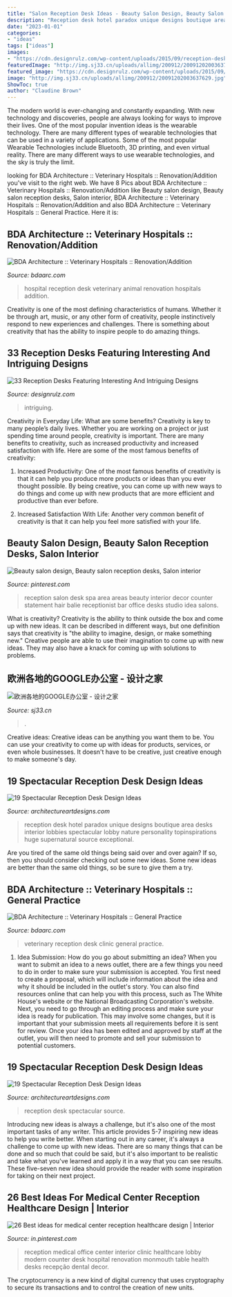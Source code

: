 ```yaml
---
title: "Salon Reception Desk Ideas - Beauty Salon Design, Beauty Salon Reception Desks, Salon Interior"
description: "Reception desk hotel paradox unique designs boutique area desks interior lobbies spectacular lobby nature personality topinspirations huge supernatural source exceptional"
date: "2023-01-01"
categories:
- "ideas"
tags: ["ideas"]
images:
- "https://cdn.designrulz.com/wp-content/uploads/2015/09/reception-desk-designrulz-17.jpg"
featuredImage: "http://img.sj33.cn/uploads/allimg/200912/20091202003637629.jpg"
featured_image: "https://cdn.designrulz.com/wp-content/uploads/2015/09/reception-desk-designrulz-17.jpg"
image: "http://img.sj33.cn/uploads/allimg/200912/20091202003637629.jpg"
ShowToc: true
author: "Claudine Brown"
---
```



The modern world is ever-changing and constantly expanding. With new technology and discoveries, people are always looking for ways to improve their lives. One of the most popular invention ideas is the wearable technology. There are many different types of wearable technologies that can be used in a variety of applications. Some of the most popular Wearable Technologies include Bluetooth, 3D printing, and even virtual reality. There are many different ways to use wearable technologies, and the sky is truly the limit.

	

		
looking for BDA Architecture :: Veterinary Hospitals :: Renovation/Addition you've visit to the right web. We have 8 Pics about BDA Architecture :: Veterinary Hospitals :: Renovation/Addition like Beauty salon design, Beauty salon reception desks, Salon interior, BDA Architecture :: Veterinary Hospitals :: Renovation/Addition and also BDA Architecture :: Veterinary Hospitals :: General Practice. Here it is:
		
    
## BDA Architecture :: Veterinary Hospitals :: Renovation/Addition

<img loading=lazy src="https://bdaarc.com/images/uploads/galleryphotos/d03-Animal-Hospital-Reception-Desk.jpg" onerror="this.onerror=null;this.src='https://tse1.mm.bing.net/th?id=OIP.DC8gbzjiBJ1oq6DWI8zdCwHaFY&amp;pid=15.1';" alt="BDA Architecture :: Veterinary Hospitals :: Renovation/Addition">

_Source: bdaarc.com_

>hospital reception desk veterinary animal renovation hospitals addition. 

	

Creativity is one of the most defining characteristics of humans. Whether it be through art, music, or any other form of creativity, people instinctively respond to new experiences and challenges. There is something about creativity that has the ability to inspire people to do amazing things.

    
## 33 Reception Desks Featuring Interesting And Intriguing Designs

<img loading=lazy src="https://cdn.designrulz.com/wp-content/uploads/2015/09/reception-desk-designrulz-17.jpg" onerror="this.onerror=null;this.src='https://tse2.mm.bing.net/th?id=OIP.BNFud2to46NC8HTDAiQlAAHaJQ&amp;pid=15.1';" alt="33 Reception Desks Featuring Interesting And Intriguing Designs">

_Source: designrulz.com_

>intriguing. 

	

Creativity in Everyday Life: What are some benefits?
Creativity is key to many people’s daily lives. Whether you are working on a project or just spending time around people, creativity is important. There are many benefits to creativity, such as increased productivity and increased satisfaction with life. Here are some of the most famous benefits of creativity: 
1) Increased Productivity: One of the most famous benefits of creativity is that it can help you produce more products or ideas than you ever thought possible. By being creative, you can come up with new ways to do things and come up with new products that are more efficient and productive than ever before. 

2) Increased Satisfaction With Life: Another very common benefit of creativity is that it can help you feel more satisfied with your life.

    
## Beauty Salon Design, Beauty Salon Reception Desks, Salon Interior

<img loading=lazy src="https://i.pinimg.com/736x/7e/90/c5/7e90c57c1ebf954d6303dec79917b2ab--salon-reception-area-spa-reception.jpg" onerror="this.onerror=null;this.src='https://tse3.mm.bing.net/th?id=OIP.3HweVpDMTudcz5lZveYDXAHaJ4&amp;pid=15.1';" alt="Beauty salon design, Beauty salon reception desks, Salon interior">

_Source: pinterest.com_

>reception salon desk spa area areas beauty interior decor counter statement hair balie receptionist bar office desks studio idea salons. 

	

What is creativity?
Creativity is the ability to think outside the box and come up with new ideas. It can be described in different ways, but one definition says that creativity is "the ability to imagine, design, or make something new." Creative people are able to use their imagination to come up with new ideas. They may also have a knack for coming up with solutions to problems.

    
## 欧洲各地的GOOGLE办公室 - 设计之家

<img loading=lazy src="http://img.sj33.cn/uploads/allimg/200912/20091202003637629.jpg" onerror="this.onerror=null;this.src='https://tse3.mm.bing.net/th?id=OIP.nS072ElCmo7zHrf3lqvZygHaE7&amp;pid=15.1';" alt="欧洲各地的GOOGLE办公室 - 设计之家">

_Source: sj33.cn_

>. 

	

Creative ideas:
Creative ideas can be anything you want them to be. You can use your creativity to come up with ideas for products, services, or even whole businesses. It doesn't have to be creative, just creative enough to make someone's day.

    
## 19 Spectacular Reception Desk Design Ideas

<img loading=lazy src="https://www.architectureartdesigns.com/wp-content/uploads/2015/07/349-630x440.jpg" onerror="this.onerror=null;this.src='https://tse2.mm.bing.net/th?id=OIP.UfCiRM609Dc5big6LtvRrAHaFL&amp;pid=15.1';" alt="19 Spectacular Reception Desk Design Ideas">

_Source: architectureartdesigns.com_

>reception desk hotel paradox unique designs boutique area desks interior lobbies spectacular lobby nature personality topinspirations huge supernatural source exceptional. 

	

Are you tired of the same old things being said over and over again? If so, then you should consider checking out some new ideas. Some new ideas are better than the same old things, so be sure to give them a try.

    
## BDA Architecture :: Veterinary Hospitals :: General Practice

<img loading=lazy src="http://www.bdaarc.com/images/uploads/galleryphotos/b08-Veterinary-Clinic-Reception-Desk.jpg" onerror="this.onerror=null;this.src='https://tse4.mm.bing.net/th?id=OIP.WWmeQA0nfBGy862y-CQ6BwHaEM&amp;pid=15.1';" alt="BDA Architecture :: Veterinary Hospitals :: General Practice">

_Source: bdaarc.com_

>veterinary reception desk clinic general practice. 

	

1. Idea Submission: How do you go about submitting an idea?
When you want to submit an idea to a news outlet, there are a few things you need to do in order to make sure your submission is accepted. 
You first need to create a proposal, which will include information about the idea and why it should be included in the outlet's story. You can also find resources online that can help you with this process, such as The White House's website or the National Broadcasting Corporation's website. 
Next, you need to go through an editing process and make sure your idea is ready for publication. This may involve some changes, but it is important that your submission meets all requirements before it is sent for review. 
Once your idea has been edited and approved by staff at the outlet, you will then need to promote and sell your submission to potential customers.

    
## 19 Spectacular Reception Desk Design Ideas

<img loading=lazy src="https://www.architectureartdesigns.com/wp-content/uploads/2015/07/449-630x463.jpg" onerror="this.onerror=null;this.src='https://tse2.mm.bing.net/th?id=OIP.PfNgwLwgnlcFnKnJUDCjuQHaFc&amp;pid=15.1';" alt="19 Spectacular Reception Desk Design Ideas">

_Source: architectureartdesigns.com_

>reception desk spectacular source. 

	

Introducing new ideas is always a challenge, but it's also one of the most important tasks of any writer. This article provides 5-7 inspiring new ideas to help you write better.
When starting out in any career, it's always a challenge to come up with new ideas. There are so many things that can be done and so much that could be said, but it's also important to be realistic and take what you've learned and apply it in a way that you can see results. These five-seven new idea should provide the reader with some inspiration for taking on their next project.

    
## 26 Best Ideas For Medical Center Reception Healthcare Design | Interior

<img loading=lazy src="https://i.pinimg.com/736x/38/7b/3e/387b3e71e3ace8a18b5bb997659cfb51.jpg" onerror="this.onerror=null;this.src='https://tse2.mm.bing.net/th?id=OIP.9TIKUWm_o5zQnVkzr15VUgAAAA&amp;pid=15.1';" alt="26 Best ideas for medical center reception healthcare design | Interior">

_Source: in.pinterest.com_

>reception medical office center interior clinic healthcare lobby modern counter desk hospital renovation monmouth table health desks recepção dental decor. 

	

The cryptocurrency is a new kind of digital currency that uses cryptography to secure its transactions and to control the creation of new units.


